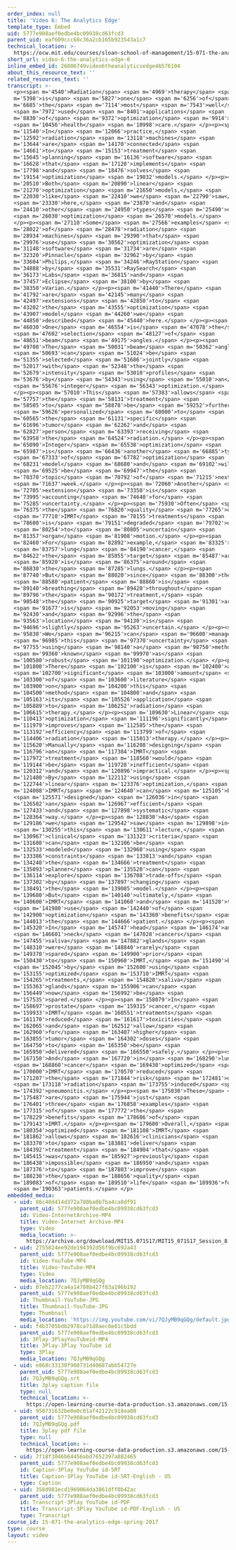```yaml
---
order_index: null
title: 'Video 6: The Analytics Edge'
template_type: Embed
uid: 5777e908aef0edbe4bc09938cd63fcd3
parent_uid: eaf609ccc68c36a2cb165b923543a1c7
technical_location: >-
  https://ocw.mit.edu/courses/sloan-school-of-management/15-071-the-analytics-edge-spring-2017/linear-optimization/radiation-therapy-an-application-of-linear-optimization/video-6-the-analytics-edge/video-6-the-analytics-edge-0
short_url: video-6-the-analytics-edge-0
inline_embed_id: 26806749video6theanalyticsedge46576104
about_this_resource_text: ''
related_resources_text: ''
transcript: >-
  <p><span m='4540'>Radiation</span> <span m='4969'>therapy</span> <span
  m='5398'>is</span> <span m='5827'>one</span> <span m='6256'>of</span> <span
  m='6685'>the</span> <span m='7114'>most</span> <span m='7543'>well</span>
  <span m='7972'>used</span> <span m='8401'>applications</span> <span
  m='8830'>of</span> <span m='9372'>optimization</span> <span m='9914'>in</span>
  <span m='10456'>health</span> <span m='10998'>care.</span> </p><p><span
  m='11540'>In</span> <span m='12066'>practice,</span> <span
  m='12592'>radiation</span> <span m='13118'>machines</span> <span
  m='13644'>are</span> <span m='14170'>connected</span> <span
  m='14661'>to</span> <span m='15153'>treatment</span> <span
  m='15645'>planning</span> <span m='16136'>software</span> <span
  m='16628'>that</span> <span m='17120'>implements</span> <span
  m='17798'>and</span> <span m='18476'>solves</span> <span
  m='19154'>optimization</span> <span m='19832'>models.</span> </p><p><span
  m='20510'>Both</span> <span m='20890'>linear</span> <span
  m='21270'>optimization</span> <span m='21650'>models,</span> <span
  m='22030'>like</span> <span m='22410'>we</span> <span m='22790'>saw</span>
  <span m='23330'>here,</span> <span m='23870'>and</span> <span
  m='24410'>other</span> <span m='24950'>types</span> <span m='25490'>of</span>
  <span m='26030'>optimization</span> <span m='26570'>models.</span>
  </p><p><span m='27110'>Some</span> <span m='27566'>examples</span> <span
  m='28022'>of</span> <span m='28478'>radiation</span> <span
  m='28934'>machines</span> <span m='29390'>that</span> <span
  m='29976'>use</span> <span m='30562'>optimization</span> <span
  m='31148'>software</span> <span m='31734'>are</span> <span
  m='32320'>Pinnacle</span> <span m='32962'>by</span> <span
  m='33604'>Philips,</span> <span m='34246'>RayStation</span> <span
  m='34888'>by</span> <span m='35531'>RaySearch</span> <span
  m='36173'>Labs</span> <span m='36815'>and</span> <span
  m='37457'>Eclipse</span> <span m='38100'>by</span> <span
  m='38350'>Varian.</span> </p><p><span m='41440'>There</span> <span
  m='41792'>are</span> <span m='42145'>many</span> <span
  m='42497'>extensions</span> <span m='42850'>to</span> <span
  m='43202'>the</span> <span m='43555'>optimization</span> <span
  m='43907'>model</span> <span m='44260'>we</span> <span
  m='44850'>described</span> <span m='45440'>here.</span> </p><p><span
  m='46030'>One</span> <span m='46554'>is</span> <span m='47078'>the</span>
  <span m='47602'>selection</span> <span m='48127'>of</span> <span
  m='48651'>beam</span> <span m='49175'>angles.</span> </p><p><span
  m='49700'>The</span> <span m='50031'>beam</span> <span m='50362'>angles</span>
  <span m='50693'>can</span> <span m='51024'>be</span> <span
  m='51355'>selected</span> <span m='51686'>jointly</span> <span
  m='52017'>with</span> <span m='52348'>the</span> <span
  m='52679'>intensity</span> <span m='53010'>profiles</span> <span
  m='53676'>by</span> <span m='54343'>using</span> <span m='55010'>an</span>
  <span m='55676'>integer</span> <span m='56343'>optimization.</span>
  </p><p><span m='57010'>This</span> <span m='57383'>allows</span> <span
  m='57757'>the</span> <span m='58131'>treatment</span> <span
  m='58505'>to</span> <span m='58878'>be</span> <span m='59252'>further</span>
  <span m='59626'>personalized</span> <span m='60000'>to</span> <span
  m='60565'>the</span> <span m='61131'>specific</span> <span
  m='61696'>tumor</span> <span m='62262'>and</span> <span
  m='62827'>person</span> <span m='63393'>receiving</span> <span
  m='63958'>the</span> <span m='64524'>radiation.</span> </p><p><span
  m='65090'>Integer</span> <span m='65538'>optimization</span> <span
  m='65987'>is</span> <span m='66436'>another</span> <span m='66885'>type</span>
  <span m='67333'>of</span> <span m='67782'>optimization</span> <span
  m='68231'>model</span> <span m='68680'>and</span> <span m='69102'>will</span>
  <span m='69525'>be</span> <span m='69947'>the</span> <span
  m='70370'>topic</span> <span m='70792'>of</span> <span m='71215'>next</span>
  <span m='71637'>week.</span> </p><p><span m='72060'>Another</span> <span
  m='72705'>extension</span> <span m='73350'>is</span> <span
  m='73995'>accounting</span> <span m='74640'>for</span> <span
  m='75285'>uncertainty.</span> </p><p><span m='75930'>Often</span> <span
  m='76375'>the</span> <span m='76820'>quality</span> <span m='77265'>of</span>
  <span m='77710'>IMRT</span> <span m='78155'>treatments</span> <span
  m='78600'>is</span> <span m='79151'>degraded</span> <span m='79702'>due</span>
  <span m='80254'>to</span> <span m='80805'>uncertain</span> <span
  m='81357'>organ</span> <span m='81908'>motion.</span> </p><p><span
  m='82460'>For</span> <span m='82892'>example,</span> <span m='83325'>in</span>
  <span m='83757'>lung</span> <span m='84190'>cancer,</span> <span
  m='84622'>the</span> <span m='85055'>target</span> <span m='85487'>area</span>
  <span m='85920'>is</span> <span m='86375'>around</span> <span
  m='86830'>the</span> <span m='87285'>lungs.</span> </p><p><span
  m='87740'>But</span> <span m='88020'>since</span> <span m='88300'>the</span>
  <span m='88580'>patient</span> <span m='88860'>is</span> <span
  m='89140'>breathing</span> <span m='89420'>throughout</span> <span
  m='89796'>the</span> <span m='90172'>treatment,</span> <span
  m='90548'>the</span> <span m='90925'>target</span> <span m='91301'>area</span>
  <span m='91677'>is</span> <span m='92053'>moving</span> <span
  m='92430'>and</span> <span m='92996'>the</span> <span
  m='93563'>location</span> <span m='94130'>is</span> <span
  m='94696'>slightly</span> <span m='95263'>uncertain.</span> </p><p><span
  m='95830'>We</span> <span m='96215'>can</span> <span m='96600'>manage</span>
  <span m='96985'>this</span> <span m='97370'>uncertainty</span> <span
  m='97755'>using</span> <span m='98140'>a</span> <span m='98750'>method</span>
  <span m='99360'>known</span> <span m='99970'>as</span> <span
  m='100580'>robust</span> <span m='101190'>optimization.</span> </p><p><span
  m='101800'>There</span> <span m='102100'>is</span> <span m='102400'>a</span>
  <span m='102700'>significant</span> <span m='103000'>amount</span> <span
  m='103300'>of</span> <span m='103600'>literature</span> <span
  m='103900'>on</span> <span m='104200'>this</span> <span
  m='104500'>method</span> <span m='104800'>and</span> <span
  m='105163'>its</span> <span m='105526'>application</span> <span
  m='105889'>to</span> <span m='106252'>radiation</span> <span
  m='106615'>therapy.</span> </p><p><span m='109630'>Linear</span> <span
  m='110413'>optimization</span> <span m='111196'>significantly</span> <span
  m='111979'>improves</span> <span m='112585'>the</span> <span
  m='113192'>efficiency</span> <span m='113799'>of</span> <span
  m='114406'>radiation</span> <span m='115013'>therapy.</span> </p><p><span
  m='115620'>Manually</span> <span m='116208'>designing</span> <span
  m='116796'>an</span> <span m='117384'>IMRT</span> <span
  m='117972'>treatment</span> <span m='118560'>would</span> <span
  m='119144'>be</span> <span m='119728'>inefficient</span> <span
  m='120312'>and</span> <span m='120896'>impractical.</span> </p><p><span
  m='121480'>By</span> <span m='122112'>using</span> <span
  m='122744'>linear</span> <span m='123376'>optimization,</span> <span
  m='124008'>IMRT</span> <span m='124640'>can</span> <span m='125105'>be</span>
  <span m='125571'>designed</span> <span m='126036'>in</span> <span
  m='126502'>an</span> <span m='126967'>efficient</span> <span
  m='127433'>and</span> <span m='127898'>systematic</span> <span
  m='128364'>way.</span> </p><p><span m='128830'>As</span> <span
  m='129186'>we</span> <span m='129542'>saw</span> <span m='129898'>in</span>
  <span m='130255'>this</span> <span m='130611'>lecture,</span> <span
  m='130967'>clinical</span> <span m='131323'>criteria</span> <span
  m='131680'>can</span> <span m='132106'>be</span> <span
  m='132533'>modeled</span> <span m='132960'>using</span> <span
  m='133386'>constraints</span> <span m='133813'>and</span> <span
  m='134240'>the</span> <span m='134666'>treatment</span> <span
  m='135093'>planner</span> <span m='135520'>can</span> <span
  m='136114'>explore</span> <span m='136708'>trade-offs</span> <span
  m='137302'>by</span> <span m='137897'>changing</span> <span
  m='138491'>the</span> <span m='139085'>model.</span> </p><p><span
  m='139680'>But</span> <span m='140140'>ultimately,</span> <span
  m='140600'>IMRT</span> <span m='141060'>and</span> <span m='141520'>the</span>
  <span m='141980'>use</span> <span m='142440'>of</span> <span
  m='142900'>optimization</span> <span m='143360'>benefits</span> <span
  m='144013'>the</span> <span m='144666'>patient.</span> </p><p><span
  m='145320'>In</span> <span m='145747'>head</span> <span m='146174'>and</span>
  <span m='146601'>neck</span> <span m='147028'>cancers</span> <span
  m='147455'>saliva</span> <span m='147882'>glands</span> <span
  m='148310'>were</span> <span m='148840'>rarely</span> <span
  m='149370'>spared</span> <span m='149900'>prior</span> <span
  m='150430'>to</span> <span m='150960'>IMRT,</span> <span m='151490'>but</span>
  <span m='152045'>by</span> <span m='152600'>using</span> <span
  m='153155'>optimized</span> <span m='153710'>IMRT</span> <span
  m='154265'>treatments,</span> <span m='154820'>saliva</span> <span
  m='155363'>glands</span> <span m='155906'>can</span> <span
  m='156449'>now</span> <span m='156992'>be</span> <span
  m='157535'>spared.</span> </p><p><span m='158079'>In</span> <span
  m='158697'>prostate</span> <span m='159315'>cancer,</span> <span
  m='159933'>IMRT</span> <span m='160551'>treatments</span> <span
  m='161170'>reduced</span> <span m='161617'>toxicities</span> <span
  m='162065'>and</span> <span m='162512'>allow</span> <span
  m='162960'>for</span> <span m='163407'>higher</span> <span
  m='163855'>tumor</span> <span m='164302'>doses</span> <span
  m='164750'>to</span> <span m='165350'>be</span> <span
  m='165950'>delivered</span> <span m='166550'>safely.</span> </p><p><span
  m='167150'>And</span> <span m='167720'>in</span> <span m='168290'>lung</span>
  <span m='168860'>cancer</span> <span m='169430'>optimized</span> <span
  m='170000'>IMRT</span> <span m='170570'>reduced</span> <span
  m='171207'>the</span> <span m='171844'>risk</span> <span m='172481'>of</span>
  <span m='173118'>radiation</span> <span m='173755'>induced</span> <span
  m='174392'>pneumonitis.</span> </p><p><span m='175030'>These</span> <span
  m='175487'>are</span> <span m='175944'>just</span> <span
  m='176401'>three</span> <span m='176858'>examples</span> <span
  m='177315'>of</span> <span m='177772'>the</span> <span
  m='178229'>benefits</span> <span m='178686'>of</span> <span
  m='179143'>IMRT.</span> </p><p><span m='179600'>Overall,</span> <span
  m='180354'>optimized</span> <span m='181108'>IMRT</span> <span
  m='181862'>allows</span> <span m='182616'>clinicians</span> <span
  m='183370'>to</span> <span m='183881'>deliver</span> <span
  m='184392'>treatment</span> <span m='184904'>that</span> <span
  m='185415'>was</span> <span m='185927'>previously</span> <span
  m='186438'>impossible</span> <span m='186950'>and</span> <span
  m='187376'>to</span> <span m='187803'>improve</span> <span
  m='188230'>the</span> <span m='188656'>quality</span> <span
  m='189083'>of</span> <span m='189510'>life</span> <span m='189936'>for</span>
  <span m='190363'>patients.</span> </p>
embedded_media:
  - uid: 86c48d414d372a780ba0b7ba4ca8df91
    parent_uid: 5777e908aef0edbe4bc09938cd63fcd3
    id: Video-InternetArchive-MP4
    title: Video-Internet Archive-MP4
    type: Video
    media_location: >-
      https://archive.org/download/MIT15.071S17/MIT15_071S17_Session_8.3.11_300k.mp4
  - uid: 2755824ee92de194392d56f9bc692a43
    parent_uid: 5777e908aef0edbe4bc09938cd63fcd3
    id: Video-YouTube-MP4
    title: Video-YouTube-MP4
    type: Video
    media_location: 7QJyMB9qGQg
  - uid: 07eb2277ca4a14708b427f83a196b192
    parent_uid: 5777e908aef0edbe4bc09938cd63fcd3
    id: Thumbnail-YouTube-JPG
    title: Thumbnail-YouTube-JPG
    type: Thumbnail
    media_location: 'https://img.youtube.com/vi/7QJyMB9qGQg/default.jpg'
  - uid: f4b3705bdb2978ca71d8aec8e81c5bdd
    parent_uid: 5777e908aef0edbe4bc09938cd63fcd3
    id: 3Play-3PlayYouTubeid-MP4
    title: 3Play-3Play YouTube id
    type: 3Play
    media_location: 7QJyMB9qGQg
  - uid: e868c33130f908731d40687abb54727e
    parent_uid: 5777e908aef0edbe4bc09938cd63fcd3
    id: 7QJyMB9qGQg.srt
    title: 3play caption file
    type: null
    technical_location: >-
      https://open-learning-course-data-production.s3.amazonaws.com/15-071-the-analytics-edge-spring-2017/e868c33130f908731d40687abb54727e_7QJyMB9qGQg.srt
  - uid: 958731632be0e0c01af42122c918ea08
    parent_uid: 5777e908aef0edbe4bc09938cd63fcd3
    id: 7QJyMB9qGQg.pdf
    title: 3play pdf file
    type: null
    technical_location: >-
      https://open-learning-course-data-production.s3.amazonaws.com/15-071-the-analytics-edge-spring-2017/958731632be0e0c01af42122c918ea08_7QJyMB9qGQg.pdf
  - uid: 7f18f3046b64456abd7652397a882465
    parent_uid: 5777e908aef0edbe4bc09938cd63fcd3
    id: Caption-3Play YouTube id-SRT
    title: Caption-3Play YouTube id-SRT-English - US
    type: Caption
  - uid: 358d981ecd1969064da3861dff0b42ac
    parent_uid: 5777e908aef0edbe4bc09938cd63fcd3
    id: Transcript-3Play YouTube id-PDF
    title: Transcript-3Play YouTube id-PDF-English - US
    type: Transcript
course_id: 15-071-the-analytics-edge-spring-2017
type: course
layout: video
---
```

